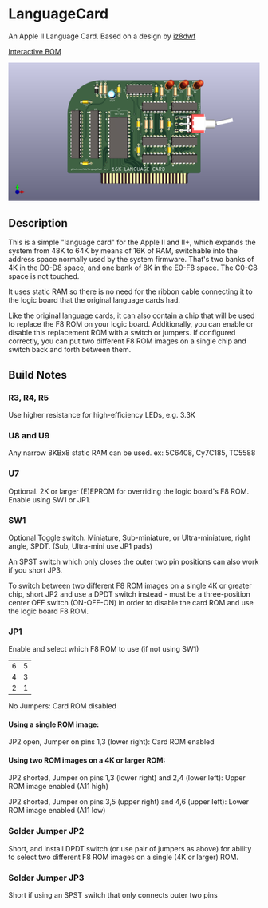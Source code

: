 # LanguageCard
 An Apple II Language Card. Based on a design by [iz8dwf](https://youtu.be/1KPIAoO1dTU)

[Interactive BOM](https://btb.github.io/LanguageCard/bom/LanguageCard_3.html)

![image info](LanguageCard.png)

## Description

This is a simple "language card" for the Apple II and II+, which expands the system from 48K to 64K by means of 16K of RAM, switchable into the address space normally used by the system firmware. That's two banks of 4K in the D0-D8 space, and one bank of 8K in the E0-F8 space. The C0-C8 space is not touched.

It uses static RAM so there is no need for the ribbon cable connecting it to the logic board that the original language cards had.

Like the original language cards, it can also contain a chip that will be used to replace the F8 ROM on your logic board. Additionally, you can enable or disable this replacement ROM with a switch or jumpers. If configured correctly, you can put two different F8 ROM images on a single chip and switch back and forth between them.

## Build Notes

### R3, R4, R5

Use higher resistance for	high-efficiency LEDs, e.g. 3.3K

### U8 and U9

Any narrow 8KBx8	static RAM can be used.	ex: 5C6408, Cy7C185, TC5588

### U7

Optional. 2K or larger	(E)EPROM for overriding the	logic board's F8 ROM. Enable	using SW1 or JP1.

### SW1

Optional Toggle switch. Miniature, Sub-miniature, or Ultra-miniature, right angle, SPDT. (Sub, Ultra-mini use JP1 pads)

An SPST switch which only closes the outer two pin positions can also work if you short JP3. 

To switch between two different F8 ROM images on a single 4K or greater chip, short JP2 and use a	DPDT switch instead - must be a three-position center OFF switch (ON-OFF-ON) in order to disable the card ROM and use the logic board F8 ROM.

### JP1

Enable and select which F8 ROM to use (if not using SW1)

| | |
|-|-|
|6|5|
|4|3|
|2|1|


No Jumpers: Card ROM disabled

#### Using a single ROM image:

JP2 open, Jumper on pins 1,3 (lower right): Card ROM enabled

#### Using two ROM images on a 4K or larger ROM:

JP2 shorted, Jumper on pins 1,3 (lower right) and 2,4 (lower left): Upper ROM image enabled (A11 high)

JP2 shorted, Jumper on pins 3,5 (upper right) and 4,6 (upper left): Lower ROM image enabled (A11 low)

### Solder Jumper JP2
Short, and install DPDT switch	(or use pair of jumpers as above) for	ability to select two different F8	ROM images on a single (4K or larger) ROM. 

### Solder Jumper JP3
Short if using an SPST switch	that only connects outer two pins
